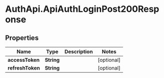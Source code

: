 # AuthApi.ApiAuthLoginPost200Response

## Properties

Name | Type | Description | Notes
------------ | ------------- | ------------- | -------------
**accessToken** | **String** |  | [optional] 
**refreshToken** | **String** |  | [optional] 


